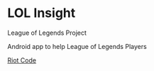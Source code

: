 # LOL Insight
League of Legends Project

Android app to help League of Legends Players

<a href="baribarton.github.io/info.html">Riot Code</a>
